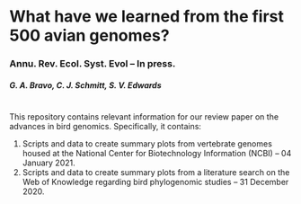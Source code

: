 # What have we learned from the first 500 avian genomes?
### Annu. Rev. Ecol. Syst. Evol – In press.
##### G. A. Bravo, C. J. Schmitt, S. V. Edwards
#
This repository contains relevant information for our review paper on the advances in bird genomics. Specifically, it contains:

  1. Scripts and data to create summary plots from vertebrate genomes housed at the National Center for Biotechnology Information (NCBI) – 04 January 2021. 
  2. Scripts and data to create summary plots from a literature search on the Web of Knowledge regarding bird phylogenomic studies – 31 December 2020.
